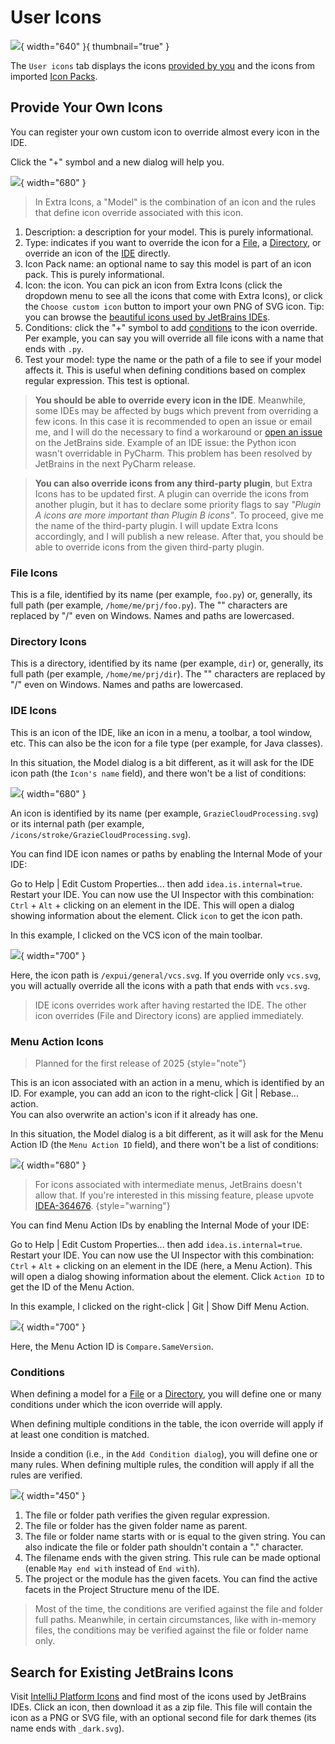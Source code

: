 <show-structure for="chapter,procedure,tab,def"/>

# User Icons

![](../../images/extra-icons/extra-icons-user-icons-add-models.png){ width="640" }{ thumbnail="true" }

The `User icons` tab displays the icons [provided by you](#provide-your-own-icons) and the icons from imported [Icon Packs](Extra-Icons-User-Icon-Packs.md).

## Provide Your Own Icons

You can register your own custom icon to override almost every icon in the IDE.

Click the "+" symbol and a new dialog will help you.

![](../../images/extra-icons/extra-icons-new-model.png){ width="680" }

> In Extra Icons, a "Model" is the combination of an icon and the rules that define icon override associated with this icon.

1. Description: a description for your model. This is purely informational.
2. Type: indicates if you want to override the icon for a [File](#file-icons), a [Directory](#directory-icons), or override an icon of the [IDE](#ide-icons) directly.
3. Icon Pack name: an optional name to say this model is part of an icon pack. This is purely informational.
4. Icon: the icon. You can pick an icon from Extra Icons (click the dropdown menu to see all the icons that come with Extra Icons), or click the `Choose custom icon` button to import your own PNG of SVG icon. Tip: you can browse the [beautiful icons used by JetBrains IDEs](https://intellij-icons.jetbrains.design/).
5. Conditions: click the "+" symbol to add [conditions](#conditions) to the icon override. Per example, you can say you will override all file icons with a name that ends with `.py`.
6. Test your model: type the name or the path of a file to see if your model affects it. This is useful when defining conditions based on complex regular expression. This test is optional.

> **You should be able to override every icon in the IDE**. Meanwhile, some IDEs may be affected by bugs which prevent from overriding a few icons. In this case it is recommended to open an issue or email me, and I will do the necessary to find a workaround or [open an issue](https://github.com/jonathanlermitage/intellij-extra-icons-plugin/issues) on the JetBrains side.
> Example of an IDE issue: the Python icon wasn't overridable in PyCharm. This problem has been resolved by JetBrains in the next PyCharm release.

> **You can also override icons from any third-party plugin**, but Extra Icons has to be updated first. A plugin can override the icons from another plugin, but it has to declare some priority flags to say *"Plugin A icons are more important than Plugin B icons"*.
> To proceed, give me the name of the third-party plugin. I will update Extra Icons accordingly, and I will publish a new release. After that, you should be able to override icons from the given third-party plugin.

### File Icons

This is a file, identified by its name (per example, `foo.py`) or, generally, its full path (per example, `/home/me/prj/foo.py`).
The "\" characters are replaced by "/" even on Windows. Names and paths are lowercased.

### Directory Icons

This is a directory, identified by its name (per example, `dir`) or, generally, its full path (per example, `/home/me/prj/dir`).
The "\" characters are replaced by "/" even on Windows. Names and paths are lowercased.

### IDE Icons

This is an icon of the IDE, like an icon in a menu, a toolbar, a tool window, etc. This can also be the icon for a file type (per example, for Java classes).

In this situation, the Model dialog is a bit different, as it will ask for the IDE icon path (the `Icon's name` field), and there won't be a list of conditions:

![](../../images/extra-icons/extra-icons-new-model-ide.png){ width="680" }

An icon is identified by its name (per example, `GrazieCloudProcessing.svg`) or its internal path (per example, `/icons/stroke/GrazieCloudProcessing.svg`).

<procedure title="Find IDE Icon Names" id="find-ide-icon-names">

You can find IDE icon names or paths by enabling the Internal Mode of your IDE:

<step>Go to <ui-path>Help | Edit Custom Properties...</ui-path> then add <code>idea.is.internal=true</code>.</step>
<step>Restart your IDE.</step>
<step>You can now use the UI Inspector with this combination: <code>Ctrl</code> + <code>Alt</code> + clicking on an element in the IDE. This will open a dialog showing information about the element. Click <code>icon</code> to get the icon path.</step>

In this example, I clicked on the VCS icon of the main toolbar.

![](../../images/extra-icons/extra-icons-ui-inspector.png){ width="700" }

Here, the icon path is `/expui/general/vcs.svg`.
If you override only `vcs.svg`, you will actually override all the icons with a path that ends with `vcs.svg`.

</procedure>

> IDE icons overrides work after having restarted the IDE.
> The other icon overrides (File and Directory icons) are applied immediately.

### Menu Action Icons

> Planned for the first release of 2025
{style="note"}

This is an icon associated with an action in a menu, which is identified by an ID. For example, you can add an icon to the <ui-path>right-click | Git | Rebase...</ui-path> action.  
You can also overwrite an action's icon if it already has one.

In this situation, the Model dialog is a bit different, as it will ask for the Menu Action ID (the `Menu Action ID` field), and there won't be a list of conditions:

![](../../images/extra-icons/extra-icons-new-model-menu-action.png){ width="680" }

> For icons associated with intermediate menus, JetBrains doesn't allow that. If you're interested in this missing feature, please upvote [IDEA-364676](https://youtrack.jetbrains.com/issue/IDEA-364676).
{style="warning"}

<procedure title="Find Menu Action IDs" id="find-menu-action-ids">

You can find Menu Action IDs by enabling the Internal Mode of your IDE:

<step>Go to <ui-path>Help | Edit Custom Properties...</ui-path> then add <code>idea.is.internal=true</code>.</step>
<step>Restart your IDE.</step>
<step>You can now use the UI Inspector with this combination: <code>Ctrl</code> + <code>Alt</code> + clicking on an element in the IDE (here, a Menu Action). This will open a dialog showing information about the element. Click <code>Action ID</code> to get the ID of the Menu Action.</step>

In this example, I clicked on the <ui-path>right-click | Git | Show Diff</ui-path> Menu Action.

![](../../images/extra-icons/extra-icons-ui-inspector-Compare-SameVersion.png){ width="700" }

Here, the Menu Action ID is `Compare.SameVersion`.

</procedure>

### Conditions

When defining a model for a [File](#file-icons) or a [Directory](#directory-icons), you will define one or many conditions under which the icon override will apply.

When defining multiple conditions in the table, the icon override will apply if at least one condition is matched.

Inside a condition (i.e., in the `Add Condition dialog`), you will define one or many rules.
When defining multiple rules, the condition will apply if all the rules are verified.

![](../../images/extra-icons/extra-icons-model-condition.png){ width="450" }

1. The file or folder path verifies the given regular expression.
2. The file or folder has the given folder name as parent.
3. The file or folder name starts with or is equal to the given string. You can also indicate the file or folder path shouldn't contain a "." character.
4. The filename ends with the given string. This rule can be made optional (enable `May end with` instead of `End with`).
5. The project or the module has the given facets. You can find the active facets in the Project Structure menu of the IDE.

> Most of the time, the conditions are verified against the file and folder full paths. Meanwhile, in certain circumstances, like with in-memory files, the conditions may be verified against the file or folder name only.

## Search for Existing JetBrains Icons

Visit [IntelliJ Platform Icons](https://intellij-icons.jetbrains.design/) and find most of the icons used by JetBrains IDEs. Click an icon, then download it as a zip file. This file will contain the icon as a PNG or SVG file, with an optional second file for dark themes (its name ends with `_dark.svg`).
